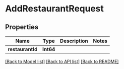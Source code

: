 # AddRestaurantRequest

## Properties
Name | Type | Description | Notes
------------ | ------------- | ------------- | -------------
**restaurantId** | **Int64** |  | 

[[Back to Model list]](../README.md#documentation-for-models) [[Back to API list]](../README.md#documentation-for-api-endpoints) [[Back to README]](../README.md)



